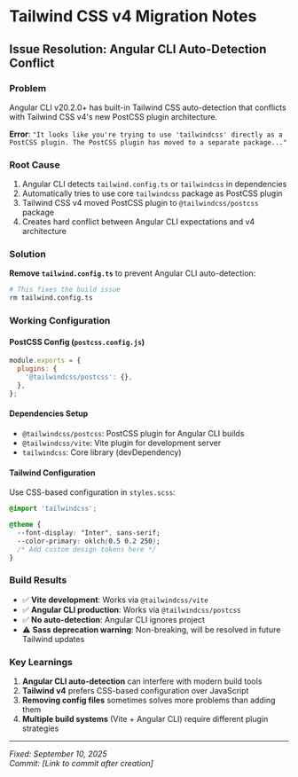 # Tailwind CSS v4 Migration Notes

## Issue Resolution: Angular CLI Auto-Detection Conflict

### Problem
Angular CLI v20.2.0+ has built-in Tailwind CSS auto-detection that conflicts with Tailwind CSS v4's new PostCSS plugin architecture.

**Error**: `"It looks like you're trying to use 'tailwindcss' directly as a PostCSS plugin. The PostCSS plugin has moved to a separate package..."`

### Root Cause
1. Angular CLI detects `tailwind.config.ts` or `tailwindcss` in dependencies
2. Automatically tries to use core `tailwindcss` package as PostCSS plugin  
3. Tailwind CSS v4 moved PostCSS plugin to `@tailwindcss/postcss` package
4. Creates hard conflict between Angular CLI expectations and v4 architecture

### Solution
**Remove `tailwind.config.ts`** to prevent Angular CLI auto-detection:

```bash
# This fixes the build issue
rm tailwind.config.ts
```

### Working Configuration

#### PostCSS Config (`postcss.config.js`)
```javascript
module.exports = {
  plugins: {
    '@tailwindcss/postcss': {},
  },
};
```

#### Dependencies Setup
- `@tailwindcss/postcss`: PostCSS plugin for Angular CLI builds
- `@tailwindcss/vite`: Vite plugin for development server  
- `tailwindcss`: Core library (devDependency)

#### Tailwind Configuration
Use CSS-based configuration in `styles.scss`:

```css
@import 'tailwindcss';

@theme {
  --font-display: "Inter", sans-serif;
  --color-primary: oklch(0.5 0.2 250);
  /* Add custom design tokens here */
}
```

### Build Results
- ✅ **Vite development**: Works via `@tailwindcss/vite`
- ✅ **Angular CLI production**: Works via `@tailwindcss/postcss`
- ✅ **No auto-detection**: Angular CLI ignores project
- ⚠️ **Sass deprecation warning**: Non-breaking, will be resolved in future Tailwind updates

### Key Learnings
1. **Angular CLI auto-detection** can interfere with modern build tools
2. **Tailwind v4** prefers CSS-based configuration over JavaScript
3. **Removing config files** sometimes solves more problems than adding them
4. **Multiple build systems** (Vite + Angular CLI) require different plugin strategies

---
*Fixed: September 10, 2025*  
*Commit: [Link to commit after creation]*
